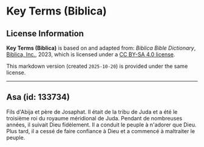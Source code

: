 # Key Terms (Biblica)

## License Information

**Key Terms (Biblica)** is based on and adapted from: _Biblica Bible Dictionary_, [Biblica, Inc.](https://www.biblica.com/), 2023, which is licensed under a [CC BY-SA 4.0 license](https://creativecommons.org/licenses/by-sa/4.0/legalcode.en).

This markdown version (created `2025-10-20`) is provided under the same license.



--------------------------------

## Asa (id: 133734)

Fils d'Abija et père de Josaphat. Il était de la tribu de Juda et a été le troisième roi du royaume méridional de Juda. Pendant de nombreuses années, il suivait Dieu fidèlement. Il a conduit le peuple à n'adorer que Dieu. Plus tard, il a cessé de faire confiance à Dieu et a commencé à maltraiter le peuple.


